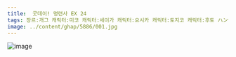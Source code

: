 ```yaml
---
title:  굿데이! 명련사 EX 24
tags: 장르:개그 캐릭터:미코 캐릭터:세이가 캐릭터:요시카 캐릭터:토지코 캐릭터:후토 ハンサムワタル 동방_웹코믹
image: ../content/ghap/5886/001.jpg
---
```

![image](../content/ghap/5886/001.jpg)
